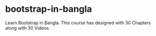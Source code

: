 # bootstrap-in-bangla
Learn Bootstrap in Bangla. This course has designed with 30 Chapters along with 30 Videos.
